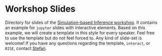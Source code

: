 # Workshop Slides

Directory for slides of the [Simulation-based Inference workshop](mlcolab.org/sbi-workshop). It contains an example for `jupyter` slides with interactive elements. Based on this example, we will create a template in this style for every speaker. Feel free to use the template but do not feel forced to. Any kind of slide-set is welcome! If you have any questions regarding the template, `interact`, or `RISE`, contact [Stefan](https://github.com/wastedsummer).
